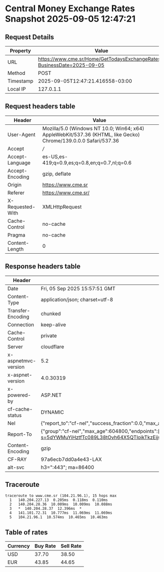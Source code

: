 # Central Money Exchange Rates Snapshot 2025-09-05 12:47:21
## Request Details

| Property | Value |
|----------|-------|
| URL | https://www.cme.sr/Home/GetTodaysExchangeRates/?BusinessDate=2025-09-05 |
| Method | POST |
| Timestamp | 2025-09-05T12:47:21.416558-03:00 |
| Local IP | 127.0.1.1 |
    
## Request headers table

| Header | Value |
|--------|-------|
| User-Agent | Mozilla/5.0 (Windows NT 10.0; Win64; x64) AppleWebKit/537.36 (KHTML, like Gecko) Chrome/139.0.0.0 Safari/537.36 |
| Accept | */* |
| Accept-Language | es-US,es-419;q=0.9,es;q=0.8,en;q=0.7,nl;q=0.6 |
| Accept-Encoding | gzip, deflate |
| Origin | https://www.cme.sr |
| Referer | https://www.cme.sr/ |
| X-Requested-With | XMLHttpRequest |
| Cache-Control | no-cache |
| Pragma | no-cache |
| Content-Length | 0 |

    
## Response headers table
| Header | Value |
|--------|-------|
| Date | Fri, 05 Sep 2025 15:57:51 GMT |
| Content-Type | application/json; charset=utf-8 |
| Transfer-Encoding | chunked |
| Connection | keep-alive |
| Cache-Control | private |
| Server | cloudflare |
| x-aspnetmvc-version | 5.2 |
| x-aspnet-version | 4.0.30319 |
| x-powered-by | ASP.NET |
| cf-cache-status | DYNAMIC |
| Nel | {"report_to":"cf-nel","success_fraction":0.0,"max_age":604800} |
| Report-To | {"group":"cf-nel","max_age":604800,"endpoints":[{"url":"https://a.nel.cloudflare.com/report/v4?s=5dYWMuYiHztfTc089L38tOvh64X5QTloikTkzEijuwuT%2F1RJb65LgCBcO5vN1fHQp%2FyShQ%2BgkobId7CQBHhznkhkxRDKVCZJq8w%3D"}]} |
| Content-Encoding | gzip |
| CF-RAY | 97a6ecb7dd0a4e43-LAX |
| alt-svc | h3=":443"; ma=86400 |

## Traceroute 

```
traceroute to www.cme.sr (104.21.96.1), 15 hops max
  1   140.204.227.13  0.205ms  0.118ms  0.110ms 
  2   140.204.28.36  10.009ms  10.009ms  10.088ms 
  3   *  140.204.28.37  12.396ms  * 
  4   141.101.72.31  10.777ms  11.069ms  11.069ms 
  5   104.21.96.1  10.574ms  10.465ms  10.463ms 

```


## Table of rates

| Currency | Buy Rate | Sell Rate |
|----------|----------|-----------|
| USD | 37.70 | 38.50 |
| EUR | 43.85 | 44.65 |
